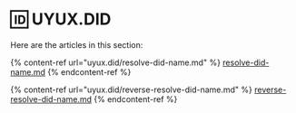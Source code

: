 # 🆔 UYUX.DID

Here are the articles in this section:

{% content-ref url="uyux.did/resolve-did-name.md" %}
[resolve-did-name.md](uyux.did/resolve-did-name.md)
{% endcontent-ref %}

{% content-ref url="uyux.did/reverse-resolve-did-name.md" %}
[reverse-resolve-did-name.md](uyux.did/reverse-resolve-did-name.md)
{% endcontent-ref %}
